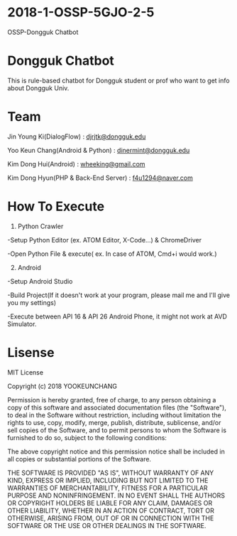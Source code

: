 # 2018-1-OSSP-5GJO-2-5

OSSP-Dongguk Chatbot

# Dongguk Chatbot

This is rule-based chatbot for Dongguk student or prof who want to get info about Dongguk Univ.

# Team

Jin Young Ki(DialogFlow) : djrjtk@dongguk.edu

Yoo Keun Chang(Android & Python) : dinermint@dongguk.edu

Kim Dong Hui(Android) : wheeking@gmail.com

Kim Dong Hyun(PHP & Back-End Server) : f4u1294@naver.com

# How To Execute

1. Python Crawler

-Setup Python Editor (ex. ATOM Editor, X-Code...) & ChromeDriver

-Open Python File & execute( ex. In case of ATOM, Cmd+i would work.)

2. Android

-Setup Android Studio

-Build Project(If it doesn't work at your program, please mail me and I'll give you my settings)

-Execute between API 16 & API 26 Android Phone, it might not work at AVD Simulator.

# Lisense
MIT License

Copyright (c) 2018 YOOKEUNCHANG

Permission is hereby granted, free of charge, to any person obtaining a copy
of this software and associated documentation files (the "Software"), to deal
in the Software without restriction, including without limitation the rights
to use, copy, modify, merge, publish, distribute, sublicense, and/or sell
copies of the Software, and to permit persons to whom the Software is
furnished to do so, subject to the following conditions:

The above copyright notice and this permission notice shall be included in all
copies or substantial portions of the Software.

THE SOFTWARE IS PROVIDED "AS IS", WITHOUT WARRANTY OF ANY KIND, EXPRESS OR
IMPLIED, INCLUDING BUT NOT LIMITED TO THE WARRANTIES OF MERCHANTABILITY,
FITNESS FOR A PARTICULAR PURPOSE AND NONINFRINGEMENT. IN NO EVENT SHALL THE
AUTHORS OR COPYRIGHT HOLDERS BE LIABLE FOR ANY CLAIM, DAMAGES OR OTHER
LIABILITY, WHETHER IN AN ACTION OF CONTRACT, TORT OR OTHERWISE, ARISING FROM,
OUT OF OR IN CONNECTION WITH THE SOFTWARE OR THE USE OR OTHER DEALINGS IN THE
SOFTWARE.
